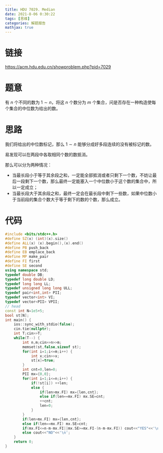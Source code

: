```yaml
---
title: HDU 7029. Median
date: 2021-8-06 0:30:22
tags: [思维]
categories: 解题报告
mathjax: true
---
```


# 链接

<https://acm.hdu.edu.cn/showproblem.php?pid=7029>

# 题意

有 $n$ 个不同的数为 $1 \sim n$，将这 $n$ 个数分为 $m$ 个集合，问是否存在一种构造使每个集合的中位数为给出的数。

<!--more-->

# 思路

我们将给出的中位数标记，那么 $1\sim n$ 能够分成好多段连续的没有被标记的数。

易发现可以在两段中各取相同个数的数抵消。

那么可以分为两种情况：

- 当最长段小于等于其余段之和，一定能全部抵消或者只剩下一个数，不妨让最后一段剩下一个数，那么最终一定能塞入一个中位数小于这个数的集合中，所以一定成立；
- 当最长段大于其余段之和，最终一定会在最长段中剩下一些数，如果中位数小于当前段的集合个数大于等于剩下的数的个数，那么成立。

# 代码

```cpp
#include <bits/stdc++.h>
#define SZ(x) (int)(x).size()
#define ALL(x) (x).begin(),(x).end()
#define PB push_back
#define EB emplace_back
#define MP make_pair
#define FI first
#define SE second
using namespace std;
typedef double DB;
typedef long double LD;
typedef long long LL;
typedef unsigned long long ULL;
typedef pair<int,int> PII;
typedef vector<int> VI;
typedef vector<PII> VPII;
// head
const int N=1e5+5;
bool st[N];
int main() {
    ios::sync_with_stdio(false);
    cin.tie(nullptr);
    int T;cin>>T;
    while(T--) {
        int n,m;cin>>n>>m;
        memset(st,false,sizeof st);
        for(int i=1;i<=m;i++) {
            int x;cin>>x;
            st[x]=true;
        }
        int cnt=0,len=0;
        PII mx={0,0};
        for(int i=1;i<=n;i++) {
            if(!st[i]) ++len;
            else {
                if(len>mx.FI) mx={len,cnt};
                else if(len==mx.FI) mx.SE=cnt;
                ++cnt;
                len=0;
            }
        }
        if(len>mx.FI) mx={len,cnt};
        else if(len==mx.FI) mx.SE=cnt;
        if(mx.FI<=n-m-mx.FI||mx.SE>=mx.FI-(n-m-mx.FI)) cout<<"YES"<<'\n';
        else cout<<"NO"<<'\n';
    }
    return 0;
}
```